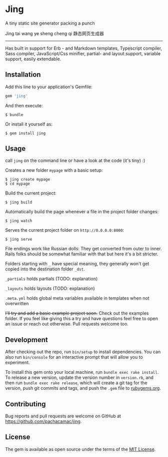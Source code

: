# Jing

A tiny static site generator packing a punch

Jing tai wang ye sheng cheng qi
静态网页生成器

---

Has built in support for Erb - and Markdown templates, Typescript compiler, Sass compiler, JavaScript/Css minifier, partial- and layout support, variable support, easily extendable.

## Installation

Add this line to your application's Gemfile:

```ruby
gem 'jing'
```

And then execute:

    $ bundle

Or install it yourself as:

    $ gem install jing

## Usage

call `jing` on the command line or have a look at the code (it's tiny) :)


Creates a new folder `mypage` with a basic setup:

    $ jing create mypage
    $ cd mypage
    
Build the current project:
    
    $ jing build
    
Automatically build the page whenever a file in the project folder changes:

    $ jing watch
    
Serves the current project folder on `http://0.0.0.0:8000`:
    
    $ jing serve

File endings work like Russian dolls: They get converted from outer to inner. Rails folks should be somewhat familiar with that but here it's a bit stricter.

Folders starting with `_` have special meaning, they generally won't get copied into the destination folder `_dst`.

`_partials` holds partials (TODO: explanation)

`_layouts` holds layouts (TODO: explanation)

`.meta.yml` holds global meta variables available in templates when not overwritten

~~I'll try and add a basic example project soon.~~ Check out the examples folder. If you feel like giving this a try and have questions feel free to open an issue or reach out otherwise. Pull requests welcome too.

## Development

After checking out the repo, run `bin/setup` to install dependencies. You can also run `bin/console` for an interactive prompt that will allow you to experiment.

To install this gem onto your local machine, run `bundle exec rake install`. To release a new version, update the version number in `version.rb`, and then run `bundle exec rake release`, which will create a git tag for the version, push git commits and tags, and push the `.gem` file to [rubygems.org](https://rubygems.org).

## Contributing

Bug reports and pull requests are welcome on GitHub at https://github.com/pachacamac/jing.

## License

The gem is available as open source under the terms of the [MIT License](https://opensource.org/licenses/MIT).
